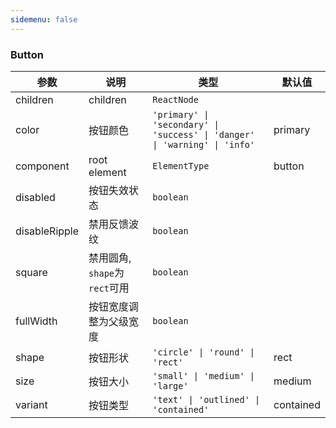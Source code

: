 ```yaml
---
sidemenu: false
---
```

### Button



| 参数	|说明	|类型	|默认值
| --- | --- | --- | ---
| children | children | `ReactNode` |
| color | 按钮颜色 | `'primary' \| 'secondary' \| 'success' \| 'danger' \| 'warning' \| 'info'` | primary
| component | root element | `ElementType` | button
| disabled | 按钮失效状态 | `boolean` |
| disableRipple | 禁用反馈波纹 | `boolean` |
| square | 禁用圆角, `shape`为`rect`可用 | `boolean` |
| fullWidth | 按钮宽度调整为父级宽度 | `boolean` |
| shape | 按钮形状 | `'circle' \| 'round' \| 'rect'` | rect
| size | 按钮大小 | `'small' \| 'medium' \| 'large'` | medium
| variant | 按钮类型 | `'text' \| 'outlined' \| 'contained'` | contained

